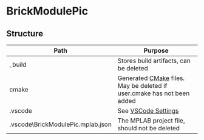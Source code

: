 
# BrickModulePic

## Structure

| Path                              | Purpose                                                                                      |
| --------------------------------- | -------------------------------------------------------------------------------------------- |
| _build                            | Stores build artifacts, can be deleted                                                       |
| cmake                             | Generated [CMake](https://cmake.org/) files. May be deleted if user.cmake has not been added |
| .vscode                           | See [VSCode Settings](https://code.visualstudio.com/docs/getstarted/settings)                |
| .vscode\BrickModulePic.mplab.json | The MPLAB project file, should not be deleted                                                |

